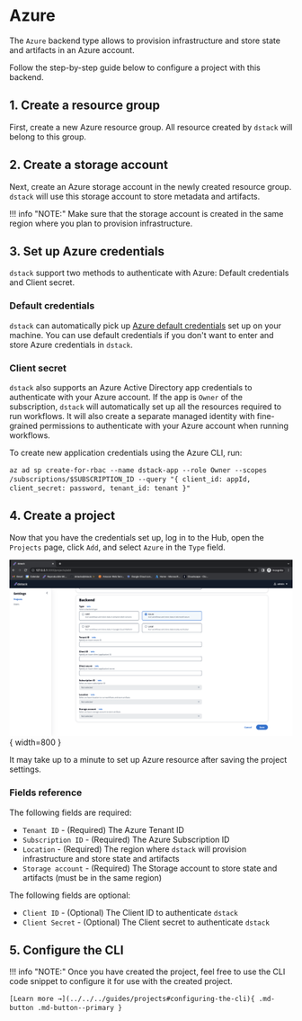 # Azure

The `Azure` backend type allows to provision infrastructure and store state and artifacts in
an Azure account.

Follow the step-by-step guide below to configure a project with this backend.

## 1. Create a resource group

First, create a new Azure resource group. All resource created by `dstack` will belong to this group.

## 2. Create a storage account

Next, create an Azure storage account in the newly created resource group. `dstack` will use this storage account to store metadata and artifacts.

!!! info "NOTE:"
    Make sure that the storage account is created in the same region where you plan to provision
    infrastructure.

## 3. Set up Azure credentials

`dstack` support two methods to authenticate with Azure: Default credentials and Client secret.

### Default credentials

`dstack` can automatically pick up [Azure default credentials](https://learn.microsoft.com/en-us/dotnet/api/azure.identity.defaultazurecredential?view=azure-dotnet)
set up on your machine. You can use default credentials if you don't want to enter and store Azure credentials in `dstack`.

### Client secret

`dstack` also supports an Azure Active Directory app credentials to authenticate with your Azure account. If the app is `Owner` of the subscription, `dstack` will automatically set up all the resources required to run workflows. It will also create a separate managed identity with fine-grained permissions to authenticate with your Azure account when running workflows. 

To create new application credentials using the Azure CLI, run:

```
az ad sp create-for-rbac --name dstack-app --role Owner --scopes /subscriptions/$SUBSCRIPTION_ID --query "{ client_id: appId, client_secret: password, tenant_id: tenant }"
```

## 4. Create a project

Now that you have the credentials set up, log in to the Hub, open the `Projects` page, click `Add`, and select `Azure` in
the `Type` field.

![](../../../assets/images/dstack-hub-create-azure-project.png){ width=800 }

It may take up to a minute to set up Azure resource after saving the project settings.

### Fields reference

The following fields are required:

- `Tenant ID` - (Required) The Azure Tenant ID
- `Subscription ID` - (Required) The Azure Subscription ID
- `Location` - (Required) The region where `dstack` will provision infrastructure and store state and artifacts
- `Storage account` - (Required) The Storage account to store state and artifacts (must be in the same region)

The following fields are optional:

- `Client ID` - (Optional) The Client ID to authenticate `dstack`
- `Client Secret` - (Optional) The Client secret to authenticate `dstack`

## 5. Configure the CLI

!!! info "NOTE:"
    Once you have created the project, feel free to use the CLI code snippet to configure it for use with the created project.

    [Learn more →](../../../guides/projects#configuring-the-cli){ .md-button .md-button--primary }
